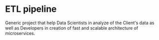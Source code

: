 # ETL pipeline

Generic project that help Data Scientists in analyze of the Client's data as well as Developers in creation of fast and scalable architecture of microservices. 